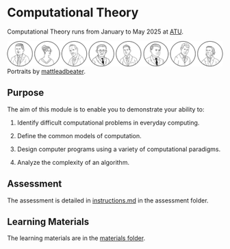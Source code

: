 # Computational Theory

Computational Theory runs from January to May 2025 at [ATU](https://www.atu.ie).

![Logicians](https://raw.githubusercontent.com/ianmcloughlin/images/master/comp_theory_banner.png)  
Portraits by [mattleadbeater](https://www.instagram.com/mattleadbeater/).

## Purpose

The aim of this module is to enable you to demonstrate your ability to:

1. Identify difficult computational problems in everyday computing.

2. Define the common models of computation.

3. Design computer programs using a variety of computational paradigms.

4. Analyze the complexity of an algorithm.

## Assessment

The assessment is detailed in [instructions.md](assessment/instructions.md) in the assessment folder.  

## Learning Materials

The learning materials are in the [materials folder](materials).
